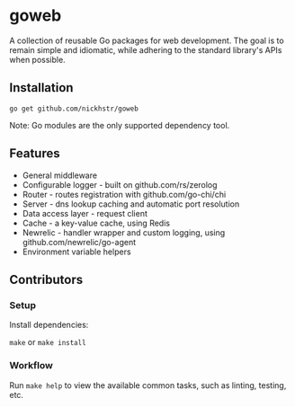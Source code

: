 # goweb
A collection of reusable Go packages for web development. The goal is to remain simple
and idiomatic, while adhering to the standard library's APIs when possible.

## Installation
`go get github.com/nickhstr/goweb`

Note: Go modules are the only supported dependency tool.


## Features
* General middleware
* Configurable logger - built on github.com/rs/zerolog
* Router - routes registration with github.com/go-chi/chi
* Server - dns lookup caching and automatic port resolution
* Data access layer - request client
* Cache - a key-value cache, using Redis
* Newrelic - handler wrapper and custom logging, using github.com/newrelic/go-agent
* Environment variable helpers

## Contributors

### Setup
Install dependencies:

`make` or `make install`

### Workflow
Run `make help` to view the available common tasks, such as linting, testing, etc.
